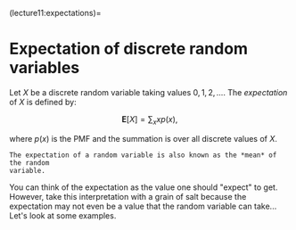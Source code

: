 (lecture11:expectations)=
# Expectation of discrete random variables

Let $X$ be a discrete random variable taking values $0,1,2,\dots$.
The *expectation* of $X$ is defined by:

$$
\mathbf{E}[X] = \sum_x xp(x),
$$

where $p(x)$ is the PMF and the summation is over all discrete values of $X$.

```{note}
The expectation of a random variable is also known as the *mean* of the random
variable.
```

You can think of the expectation as the value one should "expect" to get.
However, take this interpretation with a grain of salt because the expectation
may not even be a value that the random variable can take...
Let's look at some examples.
